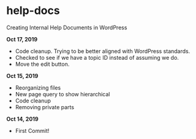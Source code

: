 # help-docs
Creating Internal Help Documents in WordPress

**Oct 17, 2019**

* Code cleanup. Trying to be better aligned with WordPress standards.
* Checked to see if we have a topic ID instead of assuming we do.
* Move the edit button.

**Oct 15, 2019**

* Reorganizing files
* New page query to show hierarchical
* Code cleanup
* Removing private parts

**Oct 14, 2019**

* First Commit!
